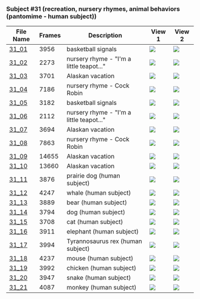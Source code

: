 ### Subject #31 (recreation, nursery rhymes, animal behaviors (pantomime - human subject))
|File Name|Frames|Description|View 1|View 2|
|-|-|-|-|-|
|[31_01](https://github.com/Shriinivas/cmubvh/raw/main/Sequence-030-034/31/Data/31_01.zip)|3956|basketball signals|<img src="https://github.com/Shriinivas/cmubvhgifs/blob/main/Sequence-030-034/31/31_01_0.gif"/>|<img src="https://github.com/Shriinivas/cmubvhgifs/blob/main/Sequence-030-034/31/31_01_1.gif"/>|
|[31_02](https://github.com/Shriinivas/cmubvh/raw/main/Sequence-030-034/31/Data/31_02.zip)|2273|nursery rhyme - "I'm a little teapot..."|<img src="https://github.com/Shriinivas/cmubvhgifs/blob/main/Sequence-030-034/31/31_02_0.gif"/>|<img src="https://github.com/Shriinivas/cmubvhgifs/blob/main/Sequence-030-034/31/31_02_1.gif"/>|
|[31_03](https://github.com/Shriinivas/cmubvh/raw/main/Sequence-030-034/31/Data/31_03.zip)|3701|Alaskan vacation|<img src="https://github.com/Shriinivas/cmubvhgifs/blob/main/Sequence-030-034/31/31_03_0.gif"/>|<img src="https://github.com/Shriinivas/cmubvhgifs/blob/main/Sequence-030-034/31/31_03_1.gif"/>|
|[31_04](https://github.com/Shriinivas/cmubvh/raw/main/Sequence-030-034/31/Data/31_04.zip)|7186|nursery rhyme - Cock Robin|<img src="https://github.com/Shriinivas/cmubvhgifs/blob/main/Sequence-030-034/31/31_04_0.gif"/>|<img src="https://github.com/Shriinivas/cmubvhgifs/blob/main/Sequence-030-034/31/31_04_1.gif"/>|
|[31_05](https://github.com/Shriinivas/cmubvh/raw/main/Sequence-030-034/31/Data/31_05.zip)|3182|basketball signals|<img src="https://github.com/Shriinivas/cmubvhgifs/blob/main/Sequence-030-034/31/31_05_0.gif"/>|<img src="https://github.com/Shriinivas/cmubvhgifs/blob/main/Sequence-030-034/31/31_05_1.gif"/>|
|[31_06](https://github.com/Shriinivas/cmubvh/raw/main/Sequence-030-034/31/Data/31_06.zip)|2112|nursery rhyme - "I'm a little teapot..."|<img src="https://github.com/Shriinivas/cmubvhgifs/blob/main/Sequence-030-034/31/31_06_0.gif"/>|<img src="https://github.com/Shriinivas/cmubvhgifs/blob/main/Sequence-030-034/31/31_06_1.gif"/>|
|[31_07](https://github.com/Shriinivas/cmubvh/raw/main/Sequence-030-034/31/Data/31_07.zip)|3694|Alaskan vacation|<img src="https://github.com/Shriinivas/cmubvhgifs/blob/main/Sequence-030-034/31/31_07_0.gif"/>|<img src="https://github.com/Shriinivas/cmubvhgifs/blob/main/Sequence-030-034/31/31_07_1.gif"/>|
|[31_08](https://github.com/Shriinivas/cmubvh/raw/main/Sequence-030-034/31/Data/31_08.zip)|7863|nursery rhyme - Cock Robin|<img src="https://github.com/Shriinivas/cmubvhgifs/blob/main/Sequence-030-034/31/31_08_0.gif"/>|<img src="https://github.com/Shriinivas/cmubvhgifs/blob/main/Sequence-030-034/31/31_08_1.gif"/>|
|[31_09](https://github.com/Shriinivas/cmubvh/raw/main/Sequence-030-034/31/Data/31_09.zip)|14655|Alaskan vacation|<img src="https://github.com/Shriinivas/cmubvhgifs/blob/main/Sequence-030-034/31/31_09_0.gif"/>|<img src="https://github.com/Shriinivas/cmubvhgifs/blob/main/Sequence-030-034/31/31_09_1.gif"/>|
|[31_10](https://github.com/Shriinivas/cmubvh/raw/main/Sequence-030-034/31/Data/31_10.zip)|13660|Alaskan vacation|<img src="https://github.com/Shriinivas/cmubvhgifs/blob/main/Sequence-030-034/31/31_10_0.gif"/>|<img src="https://github.com/Shriinivas/cmubvhgifs/blob/main/Sequence-030-034/31/31_10_1.gif"/>|
|[31_11](https://github.com/Shriinivas/cmubvh/raw/main/Sequence-030-034/31/Data/31_11.zip)|3876|prairie dog (human subject)|<img src="https://github.com/Shriinivas/cmubvhgifs/blob/main/Sequence-030-034/31/31_11_0.gif"/>|<img src="https://github.com/Shriinivas/cmubvhgifs/blob/main/Sequence-030-034/31/31_11_1.gif"/>|
|[31_12](https://github.com/Shriinivas/cmubvh/raw/main/Sequence-030-034/31/Data/31_12.zip)|4247|whale (human subject)|<img src="https://github.com/Shriinivas/cmubvhgifs/blob/main/Sequence-030-034/31/31_12_0.gif"/>|<img src="https://github.com/Shriinivas/cmubvhgifs/blob/main/Sequence-030-034/31/31_12_1.gif"/>|
|[31_13](https://github.com/Shriinivas/cmubvh/raw/main/Sequence-030-034/31/Data/31_13.zip)|3889|bear (human subject)|<img src="https://github.com/Shriinivas/cmubvhgifs/blob/main/Sequence-030-034/31/31_13_0.gif"/>|<img src="https://github.com/Shriinivas/cmubvhgifs/blob/main/Sequence-030-034/31/31_13_1.gif"/>|
|[31_14](https://github.com/Shriinivas/cmubvh/raw/main/Sequence-030-034/31/Data/31_14.zip)|3794|dog (human subject)|<img src="https://github.com/Shriinivas/cmubvhgifs/blob/main/Sequence-030-034/31/31_14_0.gif"/>|<img src="https://github.com/Shriinivas/cmubvhgifs/blob/main/Sequence-030-034/31/31_14_1.gif"/>|
|[31_15](https://github.com/Shriinivas/cmubvh/raw/main/Sequence-030-034/31/Data/31_15.zip)|3708|cat (human subject)|<img src="https://github.com/Shriinivas/cmubvhgifs/blob/main/Sequence-030-034/31/31_15_0.gif"/>|<img src="https://github.com/Shriinivas/cmubvhgifs/blob/main/Sequence-030-034/31/31_15_1.gif"/>|
|[31_16](https://github.com/Shriinivas/cmubvh/raw/main/Sequence-030-034/31/Data/31_16.zip)|3911|elephant (human subject)|<img src="https://github.com/Shriinivas/cmubvhgifs/blob/main/Sequence-030-034/31/31_16_0.gif"/>|<img src="https://github.com/Shriinivas/cmubvhgifs/blob/main/Sequence-030-034/31/31_16_1.gif"/>|
|[31_17](https://github.com/Shriinivas/cmubvh/raw/main/Sequence-030-034/31/Data/31_17.zip)|3994|Tyrannosaurus rex (human subject)|<img src="https://github.com/Shriinivas/cmubvhgifs/blob/main/Sequence-030-034/31/31_17_0.gif"/>|<img src="https://github.com/Shriinivas/cmubvhgifs/blob/main/Sequence-030-034/31/31_17_1.gif"/>|
|[31_18](https://github.com/Shriinivas/cmubvh/raw/main/Sequence-030-034/31/Data/31_18.zip)|4237|mouse (human subject)|<img src="https://github.com/Shriinivas/cmubvhgifs/blob/main/Sequence-030-034/31/31_18_0.gif"/>|<img src="https://github.com/Shriinivas/cmubvhgifs/blob/main/Sequence-030-034/31/31_18_1.gif"/>|
|[31_19](https://github.com/Shriinivas/cmubvh/raw/main/Sequence-030-034/31/Data/31_19.zip)|3992|chicken (human subject)|<img src="https://github.com/Shriinivas/cmubvhgifs/blob/main/Sequence-030-034/31/31_19_0.gif"/>|<img src="https://github.com/Shriinivas/cmubvhgifs/blob/main/Sequence-030-034/31/31_19_1.gif"/>|
|[31_20](https://github.com/Shriinivas/cmubvh/raw/main/Sequence-030-034/31/Data/31_20.zip)|3947|snake (human subject)|<img src="https://github.com/Shriinivas/cmubvhgifs/blob/main/Sequence-030-034/31/31_20_0.gif"/>|<img src="https://github.com/Shriinivas/cmubvhgifs/blob/main/Sequence-030-034/31/31_20_1.gif"/>|
|[31_21](https://github.com/Shriinivas/cmubvh/raw/main/Sequence-030-034/31/Data/31_21.zip)|4087|monkey (human subject)|<img src="https://github.com/Shriinivas/cmubvhgifs/blob/main/Sequence-030-034/31/31_21_0.gif"/>|<img src="https://github.com/Shriinivas/cmubvhgifs/blob/main/Sequence-030-034/31/31_21_1.gif"/>|
